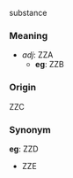 substance
### Meaning
+ _adj_: ZZA
    + __eg__: ZZB

### Origin

ZZC

### Synonym

__eg__: ZZD

+ ZZE


